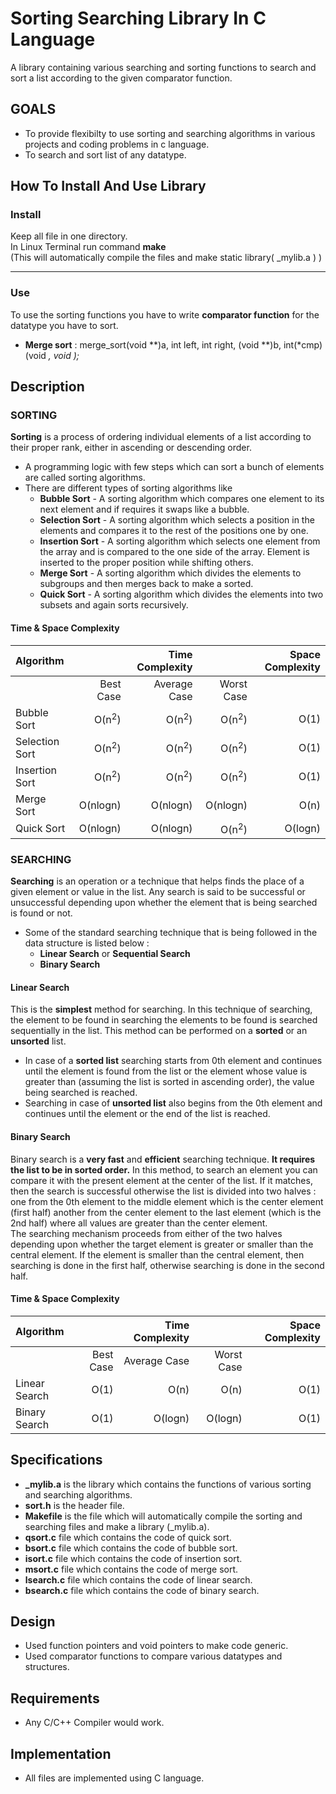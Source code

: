 # Sorting Searching Library In C Language

A library containing various searching and sorting functions to search and sort a list according to the given comparator function.

## GOALS
* To provide flexibilty to use sorting and searching algorithms in various projects and coding problems in c language.
* To search and sort list of any datatype.

## How To Install And Use Library

### Install
   Keep all file in one directory.<br>
   In Linux Terminal run command    **make**<br>
   (This will automatically compile the files and make static library( _mylib.a ) )<br>
- - - -   
### Use 
   To use the sorting functions you have to write **comparator function** for the datatype you have to sort.
   
   * **Merge sort** : merge_sort(void **)a, int left, int right, (void **)b, int(*cmp)(void *, void *);** 
   

## Description

### SORTING
**Sorting** is a process of ordering individual elements of a list according to their proper rank, either in ascending or descending order.<br>
* A programming logic with few steps which can sort a bunch of elements are called sorting algorithms.<br>
* There are different types of sorting algorithms like<br>
   * **Bubble Sort** - A sorting algorithm which compares one element to its next element and if requires it swaps like a bubble.<br>
   * **Selection Sort** - A sorting algorithm which selects a position in the elements and compares it to the rest of the positions one by one.<br>
   * **Insertion Sort** - A sorting algorithm which selects one element from the array and is compared to the one side of the array. Element is inserted to the proper position while shifting others.<br>
   * **Merge Sort** - A sorting algorithm which divides the elements to subgroups and then merges back to make a sorted.<br>
   * **Quick Sort** - A sorting algorithm which divides the elements into two subsets and again sorts recursively.<br>
 
#### Time & Space Complexity
Algorithm | | Time Complexity | | Space Complexity
| :--- | ---: | ---: | ---: | ---:
| | Best Case | Average Case | Worst Case |
Bubble Sort  | O(n<sup>2</sup>) | O(n<sup>2</sup>) | O(n<sup>2</sup>) | O(1)
Selection Sort | O(n<sup>2</sup>) | O(n<sup>2</sup>) | O(n<sup>2</sup>) | O(1)
Insertion Sort  | O(n<sup>2</sup>) | O(n<sup>2</sup>) | O(n<sup>2</sup>) | O(1)
Merge Sort | O(nlogn) | O(nlogn) | O(nlogn) | O(n)
Quick Sort  | O(nlogn) | O(nlogn) | O(n<sup>2</sup>) | O(logn)

### SEARCHING
**Searching** is an operation or a technique that helps finds the place of a given element or value in the list. Any search is said to be successful or unsuccessful depending upon whether the element that is being searched is found or not.
* Some of the standard searching technique that is being followed in the data structure is listed below :
   * **Linear Search** or **Sequential Search**
   * **Binary Search**

#### Linear Search
This is the **simplest** method for searching. In this technique of searching, the element to be found in searching the elements to be found is searched sequentially in the list. This method can be performed on a **sorted** or an **unsorted** list.<br> 
* In case of a **sorted list** searching starts from 0th element and continues until the element is found from the list or the element whose value is greater than (assuming the list is sorted in ascending order), the value being searched is reached.
* Searching in case of **unsorted list** also begins from the 0th element and continues until the element or the end of the list is reached.

#### Binary Search
Binary search is a **very fast** and **efficient** searching technique. **It requires the list to be in sorted order.** In this method, to search an element you can compare it with the present element at the center of the list. If it matches, then the search is successful otherwise the list is divided into two halves : one from the 0th element to the middle element which is the center element (first half) another from the center element to the last element (which is the 2nd half) where all values are greater than the center element.<br>
The searching mechanism proceeds from either of the two halves depending upon whether the target element is greater or smaller than the central element. If the element is smaller than the central element, then searching is done in the first half, otherwise searching is done in the second half.

#### Time & Space Complexity
Algorithm | | Time Complexity | | Space Complexity |
| :--- | ---: | ---: | ---: | ---:
| | Best Case | Average Case | Worst Case | |
Linear Search  | O(1) | O(n) | O(n) | O(1)
Binary Search | O(1) | O(logn) | O(logn) | O(1)

## Specifications
* **_mylib.a** is the library which contains the functions of various sorting and searching algorithms.
* **sort.h** is the header file.
* **Makefile** is the file which will automatically compile the sorting and searching files and make a library (_mylib.a).
* **qsort.c** file which contains the code of quick sort.
* **bsort.c** file which contains the code of bubble sort.
* **isort.c** file which contains the code of insertion sort.
* **msort.c** file which contains the code of merge sort.
* **lsearch.c** file which contains the code of linear search.
* **bsearch.c** file which contains the code of binary search.

## Design
* Used function pointers and void pointers to make code generic.
* Used comparator functions to compare various datatypes and structures.

## Requirements
* Any C/C++ Compiler would work.

## Implementation
* All files are implemented using C language.

